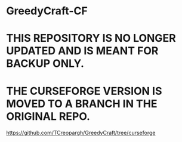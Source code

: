 # GreedyCraft-CF
# THIS REPOSITORY IS NO LONGER UPDATED AND IS MEANT FOR BACKUP ONLY.
# THE CURSEFORGE VERSION IS MOVED TO A BRANCH IN THE ORIGINAL REPO.
https://github.com/TCreopargh/GreedyCraft/tree/curseforge
